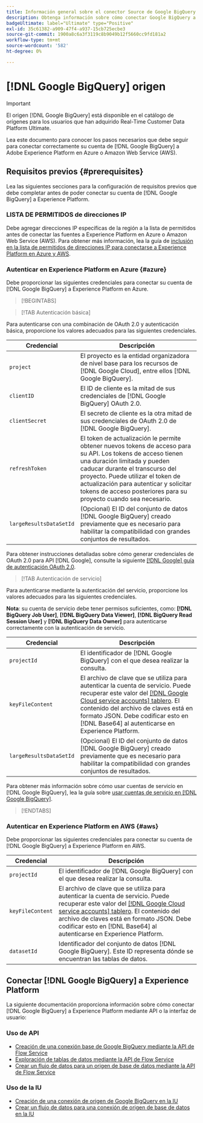 ```yaml
---
title: Información general sobre el conector Source de Google BigQuery
description: Obtenga información sobre cómo conectar Google BigQuery a Adobe Experience Platform mediante API o la interfaz de usuario.
badgeUltimate: label="Ultimate" type="Positive"
exl-id: 35c61382-a909-47f4-a937-15cb725ecbe3
source-git-commit: 1900a8c6a3f3119c8b9049b12f5660cc9fd181a2
workflow-type: tm+mt
source-wordcount: '582'
ht-degree: 0%

---
```


# [!DNL Google BigQuery] origen

>[!IMPORTANT]
>
>El origen [!DNL Google BigQuery] está disponible en el catálogo de orígenes para los usuarios que han adquirido Real-Time Customer Data Platform Ultimate.

Lea este documento para conocer los pasos necesarios que debe seguir para conectar correctamente su cuenta de [!DNL Google BigQuery] a Adobe Experience Platform en Azure o Amazon Web Service (AWS).

## Requisitos previos {#prerequisites}

Lea las siguientes secciones para la configuración de requisitos previos que debe completar antes de poder conectar su cuenta de [!DNL Google BigQuery] a Experience Platform.

### LISTA DE PERMITIDOS de direcciones IP

Debe agregar direcciones IP específicas de la región a la lista de permitidos antes de conectar las fuentes a Experience Platform en Azure o Amazon Web Service (AWS). Para obtener más información, lea la guía de [inclusión en la lista de permitidos de direcciones IP para conectarse a Experience Platform en Azure y AWS](../../ip-address-allow-list.md).

### Autenticar en Experience Platform en Azure {#azure}

Debe proporcionar las siguientes credenciales para conectar su cuenta de [!DNL Google BigQuery] a Experience Platform en Azure.

>[!BEGINTABS]

>[!TAB Autenticación básica]

Para autenticarse con una combinación de OAuth 2.0 y autenticación básica, proporcione los valores adecuados para las siguientes credenciales.

| Credencial | Descripción |
| --- | --- |
| `project` | El proyecto es la entidad organizadora de nivel base para los recursos de [!DNL Google Cloud], entre ellos [!DNL Google BigQuery]. |
| `clientID` | El ID de cliente es la mitad de sus credenciales de [!DNL Google BigQuery] OAuth 2.0. |
| `clientSecret` | El secreto de cliente es la otra mitad de sus credenciales de OAuth 2.0 de [!DNL Google BigQuery]. |
| `refreshToken` | El token de actualización le permite obtener nuevos tokens de acceso para su API. Los tokens de acceso tienen una duración limitada y pueden caducar durante el transcurso del proyecto. Puede utilizar el token de actualización para autenticar y solicitar tokens de acceso posteriores para su proyecto cuando sea necesario. |
| `largeResultsDataSetId` | (Opcional) El ID del conjunto de datos [!DNL Google BigQuery] creado previamente que es necesario para habilitar la compatibilidad con grandes conjuntos de resultados. |

Para obtener instrucciones detalladas sobre cómo generar credenciales de OAuth 2.0 para API [!DNL Google], consulte la siguiente [[!DNL Google] guía de autenticación OAuth 2.0](https://developers.google.com/identity/protocols/oauth2).

>[!TAB Autenticación de servicio]

Para autenticarse mediante la autenticación del servicio, proporcione los valores adecuados para las siguientes credenciales.

**Nota**: su cuenta de servicio debe tener permisos suficientes, como: **[!DNL BigQuery Job User]**, **[!DNL BigQuery Data Viewer]**, **[!DNL BigQuery Read Session User]** y **[!DNL BigQuery Data Owner]** para autenticarse correctamente con la autenticación de servicio.

| Credencial | Descripción |
| --- | --- |
| `projectId` | El identificador de [!DNL Google BigQuery] con el que desea realizar la consulta. |
| `keyFileContent` | El archivo de clave que se utiliza para autenticar la cuenta de servicio. Puede recuperar este valor del [[!DNL Google Cloud service accounts] tablero](https://console.cloud.google.com). El contenido del archivo de claves está en formato JSON. Debe codificar esto en [!DNL Base64] al autenticarse en Experience Platform. |
| `largeResultsDataSetId` | (Opcional) El ID del conjunto de datos [!DNL Google BigQuery] creado previamente que es necesario para habilitar la compatibilidad con grandes conjuntos de resultados. |

Para obtener más información sobre cómo usar cuentas de servicio en [!DNL Google BigQuery], lea la guía sobre [usar cuentas de servicio en [!DNL Google BigQuery]](https://cloud.google.com/bigquery/docs/use-service-accounts).

>[!ENDTABS]

### Autenticar en Experience Platform en AWS {#aws}

Debe proporcionar las siguientes credenciales para conectar su cuenta de [!DNL Google BigQuery] a Experience Platform en AWS.

| Credencial | Descripción |
| --- | --- |
| `projectId` | El identificador de [!DNL Google BigQuery] con el que desea realizar la consulta. |
| `keyFileContent` | El archivo de clave que se utiliza para autenticar la cuenta de servicio. Puede recuperar este valor del [[!DNL Google Cloud service accounts] tablero](https://console.cloud.google.com). El contenido del archivo de claves está en formato JSON. Debe codificar esto en [!DNL Base64] al autenticarse en Experience Platform. |
| `datasetId` | Identificador del conjunto de datos [!DNL Google BigQuery]. Este ID representa dónde se encuentran las tablas de datos. |

## Conectar [!DNL Google BigQuery] a Experience Platform

La siguiente documentación proporciona información sobre cómo conectar [!DNL Google BigQuery] a Experience Platform mediante API o la interfaz de usuario:

### Uso de API

- [Creación de una conexión base de Google BigQuery mediante la API de Flow Service](../../tutorials/api/create/databases/bigquery.md)
- [Exploración de tablas de datos mediante la API de Flow Service](../../tutorials/api/explore/tabular.md)
- [Crear un flujo de datos para un origen de base de datos mediante la API de Flow Service](../../tutorials/api/collect/database-nosql.md)

### Uso de la IU

- [Creación de una conexión de origen de Google BigQuery en la IU](../../tutorials/ui/create/databases/bigquery.md)
- [Crear un flujo de datos para una conexión de origen de base de datos en la IU](../../tutorials/ui/dataflow/databases.md)
